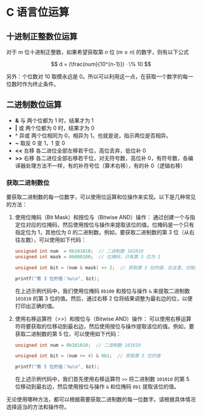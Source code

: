 # C 语言位运算

## 十进制正整数位运算

对于 $m$ 位十进制正整数，如果希望获取第 $n$ 位 $(m \geq n )$ 的数字，则有以下公式

$$
d = (\frac{num}{10^{n-1}}) · \% 10
$$

另外：个位数对 10 取模永远是 0。所以可以利用这一点，在获取一个数字的每一位数时作为终止条件。

## 二进制数位运算

- **\&** 与 两个位都为 1 时，结果才为 1
- **\|** 或 两个位都为 0 时，结果才为 0
- **\^** 异或 两个位相同为 0，相异为 1。也就是说，指示两位是否相异。
- **\~** 取反 0 变 1，1 变 0
- **\<\<** 左移 各二进位全部左移若干位，高位丢弃，低位补 0
- **\>>** 右移 各二进位全部右移若干位，对无符号数，高位补 0，有符号数，各编译器处理方法不一样，有的补符号位（算术右移），有的补 0（逻辑右移）

### 获取二进制数位

要获取二进制数的每一位数字，可以使用位运算和位操作来实现。以下是几种常见的方法：

1. 使用位掩码（Bit Mask）和按位与（Bitwise AND）操作：
   通过创建一个与指定位对应的位掩码，然后使用按位与操作来提取该位的值。位掩码是一个只有指定位为 1，其他位为 0 的二进制数。例如，要获取二进制数的第 3 位（从右往左数），可以使用如下代码：

   ```c
   unsigned int num  = 0b101010;  // 二进制数 101010
   unsigned int mask = 0b000100;  // 位掩码，只有第 3 位为 1

   unsigned int bit = (num & mask) >> 2;  // 获取第 3 位的值，在这里，对按位与的结果右移 n-1 位

   printf("第 3 位的值：%u\n", bit);
   ```

   在上述示例代码中，我们使用位掩码 `0b100` 和按位与操作 `&` 来提取二进制数 `101010` 的第 3 位的值。然后，通过右移 2 位将结果调整为最右边的位，以便打印出正确的值。

2. 使用右移运算符（>>）和按位与（Bitwise AND）操作：
   可以使用右移运算符将要获取的位移动到最右边，然后使用按位与操作提取该位的值。例如，要获取二进制数的第 5 位，可以使用如下代码：

   ```c
   unsigned int num = 0b101010;  // 二进制数 101010

   unsigned int bit = (num >> 4) & 0b1;  // 获取第 5 位的值

   printf("第 5 位的值：%u\n", bit);
   ```

   在上述示例代码中，我们首先使用右移运算符 `>>` 将二进制数 `101010` 的第 5 位移动到最右边，然后使用按位与操作 `&` 和位掩码 `0b1` 提取该位的值。

无论使用哪种方法，都可以根据需要获取二进制数的每一位数字。请根据具体情况选择适当的方法和操作符。
